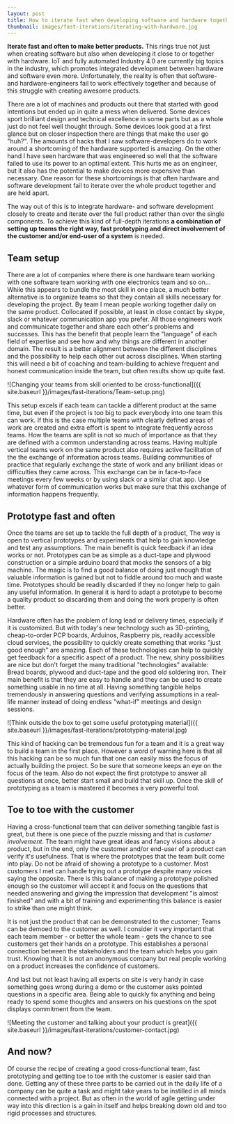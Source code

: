 ```yaml
---
layout: post
title: How to iterate fast when developing software and hardware together
thumbnail: images/fast-iterations/iterating-with-hardware.jpg
---
```


**Iterate fast and often to make better products.** This rings true not just when creating software but also when developing it close to or together with hardware. IoT and fully automated Industry 4.0 are currently big topics in the industry, which promotes integrated development between hardware and software even more. Unfortunately, the reality is often that software- and hardware-engineers fail to work effectively together and because of this struggle with creating awesome products. 

There are a lot of machines and products out there that started with good intentions but ended up in quite a mess when delivered. Some devices sport brilliant design and technical excellence in some parts but as a whole just do not feel well thought through. Some devices look good at a first glance but on closer inspection there are things that make the user go "huh?".
The amounts of hacks that I saw software-developers do to work around a shortcoming of the hardware supported is amazing. On the other hand I have seen hardware that was engineered so well that the software failed to use its power to an optimal extent. This hurts me as an engineer, but it also has the potential to make devices more expensive than necessary.
One reason for these shortcomings is that often hardware and software development fail to iterate over the whole product together and are held apart.

The way out of this is to integrate hardware- and software development closely to create and iterate over the full product rather than over the single components. To achieve this kind of full-depth iterations **a combination of setting up teams the right way, fast prototyping and  direct involvement of the customer and/or end-user of a system** is needed. 

## Team setup

There are a lot of companies where there is one hardware team working with one software team working with one electronics team and so on... While this appears to bundle the most skill in one place, a much better alternative is to organize teams so that they contain all skills necessary for developing the project. By team I mean people working together daily on the same product. Collocated if possible, at least in close contact by skype, slack or whatever communication app you prefer. All those engineers work and communicate together and share each other's problems and successes. This has the benefit that people learn the "language" of each field of expertise and see how and why things are different in another domain. The result is a better alignment between the different disciplines and the possibility to help each other out across disciplines. When starting this will need a bit of coaching and team-building to achieve frequent and honest communication inside the team, but often results show up quite fast. 

![Changing your teams from skill oriented to be cross-functional]({{ site.baseurl }}/images/fast-iterations/Team-setup.png) 
 
This setup excels if each team can tackle a different product at the same time, but even if the project is too big to pack everybody into one team this can work. If this is the case multiple teams with clearly defined areas of work are created and extra effort is spent to integrate frequently across teams. How the teams are split is not so much of importance as that they are defined with a common understanding across teams. Having multiple vertical teams work on the same product also requires active facilitation of the the exchange of information across teams. Building communities of practice that regularly exchange the state of work and any brilliant ideas or difficulties they came across. This exchange can be in face-to-face meetings every few weeks or by using slack or a similar chat app. Use whatever form of communication works but make sure that this exchange of information happens frequently. 

## Prototype fast and often

Once the teams are set up to tackle the full depth of a product, The way is open to vertical prototypes and experiments that help to gain knowledge and test any assumptions. The main benefit is quick feedback if an idea works or not. Prototypes can be as simple as a duct-tape and plywood construction or a simple arduino board that mocks the sensors of a big machine. The magic is to find a good balance of doing just enough that valuable information is gained but not to fiddle around too much and waste time. Prototypes should be readily discarded if they no longer help to gain any useful information. In general it is hard to adapt a prototype to become a quality product so discarding them and doing the work properly is often better.

Hardware often has the problem of long lead or delivery times, especially if it is customized. But with today's new technology such as 3D-printing, cheap-to-order PCP boards, Arduinos, Raspberry pis, readily accessible cloud services, the possibility to quickly create something that works "just good enough" are amazing. Each of these technologies can help to quickly get feedback for a specific aspect of a product. 
The new, shiny possibilities are nice but don't forget the many traditional "technologies" available: Bread boards, plywood and duct-tape and the good old soldering iron. Their main benefit is  that they are easy to handle and  they can be used to create something usable in no time at all. Having something tangible helps tremendously in answering questions and verifying assumptions in a real-life manner instead of doing endless "what-if" meetings and design sessions. 

![Think outside the box to get some useful prototyping material]({{ site.baseurl }}/images/fast-iterations/prototyping-material.jpg) 

This kind of hacking can be tremendous fun for a team and it is a great way to build a team in the first place. However a word of warning here is that all this hacking can be so much fun that one can easily miss the focus of actually building the project. So be sure that someone keeps an eye on the focus of the team. Also do not expect the first prototype to answer all questions at once, better start small and build that skill up. Once the skill of prototyping as a team is mastered it becomes a very powerful tool.

## Toe to toe with the customer

Having a cross-functional team that can deliver something tangible fast is great, but there is one piece of the puzzle missing and that is *customer involvement*. The team might have great ideas and fancy visions about a product, but in the end, only the customer and/or end-user of a product can verify it's usefulness. That is where the prototypes that the team built come into play. Do not be afraid of showing a prototype to a customer. Most customers I met can handle trying out a prototype despite many voices saying the opposite. 
There is this balance of making a prototype polished enough so the customer will accept it and focus on the questions that needed answering and giving the impression that development "is almost finished" and with a bit of training and experimenting this balance is easier to strike than one might think. 

It is not just the product that can be demonstrated to the customer; Teams can be demoed to the customer as well. I consider it very important that each team member - or better the whole team - gets the chance to see customers get their hands on a prototype. This establishes a personal connection between the stakeholders and the team which helps you gain trust. Knowing that it is not an anonymous company but real people working on a product increases the confidence of customers.

And last but not least having all experts on site is very handy in case something goes wrong during a demo or the customer asks pointed questions in a specific area. Being able to quickly fix anything and being ready to spend some thoughts and answers on his questions on the spot displays commitment from the team.

![Meeting the customer and talking about your product is great]({{ site.baseurl }}/images/fast-iterations/customer-contact.jpg) 

## And now? 

Of course the recipe of creating a good cross-functional team, fast prototyping and getting toe to toe with the customer is easier said than done. Getting any of these three parts to be carried out in the daily life of a company can be quite a task and might take years to be instilled in all minds connected with a project.
But as often in the world of agile getting under way into this direction is a gain in itself and helps breaking down old and too rigid processes and structures. 